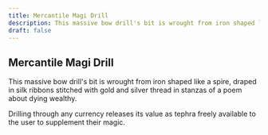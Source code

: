 ```yaml
---
title: Mercantile Magi Drill
description: This massive bow drill's bit is wrought from iron shaped like a spire, draped in silk ribbons...
draft: false
---
```


## Mercantile Magi Drill

This massive bow drill's bit is wrought from iron shaped like a spire, draped in silk ribbons
stitched with gold and silver thread in stanzas of a poem about dying wealthy.

Drilling through any currency releases its value as tephra freely available to the user to
supplement their magic.
